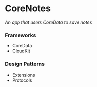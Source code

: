 # CoreNotes

*An app that users CoreData to save notes*

### Frameworks

- CoreData
- CloudKit

### Design Patterns

- Extensions
- Protocols
